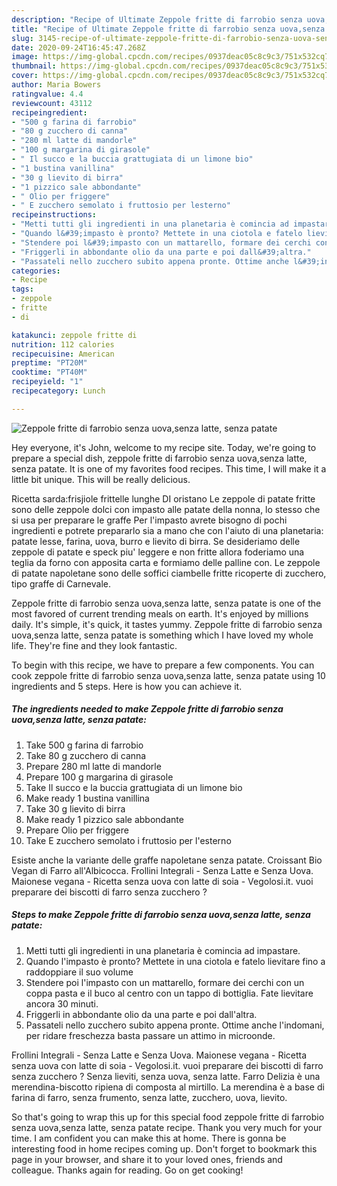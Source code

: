 ```yaml
---
description: "Recipe of Ultimate Zeppole fritte di farrobio senza uova,senza latte, senza patate"
title: "Recipe of Ultimate Zeppole fritte di farrobio senza uova,senza latte, senza patate"
slug: 3145-recipe-of-ultimate-zeppole-fritte-di-farrobio-senza-uova-senza-latte-senza-patate
date: 2020-09-24T16:45:47.268Z
image: https://img-global.cpcdn.com/recipes/0937deac05c8c9c3/751x532cq70/zeppole-fritte-di-farrobio-senza-uovasenza-latte-senza-patate-recipe-main-photo.jpg
thumbnail: https://img-global.cpcdn.com/recipes/0937deac05c8c9c3/751x532cq70/zeppole-fritte-di-farrobio-senza-uovasenza-latte-senza-patate-recipe-main-photo.jpg
cover: https://img-global.cpcdn.com/recipes/0937deac05c8c9c3/751x532cq70/zeppole-fritte-di-farrobio-senza-uovasenza-latte-senza-patate-recipe-main-photo.jpg
author: Maria Bowers
ratingvalue: 4.4
reviewcount: 43112
recipeingredient:
- "500 g farina di farrobio"
- "80 g zucchero di canna"
- "280 ml latte di mandorle"
- "100 g margarina di girasole"
- " Il succo e la buccia grattugiata di un limone bio"
- "1 bustina vanillina"
- "30 g lievito di birra"
- "1 pizzico sale abbondante"
- " Olio per friggere"
- " E zucchero semolato i fruttosio per lesterno"
recipeinstructions:
- "Metti tutti gli ingredienti in una planetaria è comincia ad impastare."
- "Quando l&#39;impasto è pronto? Mettete in una ciotola e fatelo lievitare fino a raddoppiare il suo volume"
- "Stendere poi l&#39;impasto con un mattarello, formare dei cerchi con un coppa pasta e il buco al centro con un tappo di bottiglia. Fate lievitare ancora 30 minuti."
- "Friggerli in abbondante olio da una parte e poi dall&#39;altra."
- "Passateli nello zucchero subito appena pronte. Ottime anche l&#39;indomani, per ridare freschezza basta passare un attimo in microonde."
categories:
- Recipe
tags:
- zeppole
- fritte
- di

katakunci: zeppole fritte di 
nutrition: 112 calories
recipecuisine: American
preptime: "PT20M"
cooktime: "PT40M"
recipeyield: "1"
recipecategory: Lunch

---
```



![Zeppole fritte di farrobio senza uova,senza latte, senza patate](https://img-global.cpcdn.com/recipes/0937deac05c8c9c3/751x532cq70/zeppole-fritte-di-farrobio-senza-uovasenza-latte-senza-patate-recipe-main-photo.jpg)

Hey everyone, it's John, welcome to my recipe site. Today, we're going to prepare a special dish, zeppole fritte di farrobio senza uova,senza latte, senza patate. It is one of my favorites food recipes. This time, I will make it a little bit unique. This will be really delicious.

Ricetta sarda:frisjiole frittelle lunghe DI oristano Le zeppole di patate fritte sono delle zeppole dolci con impasto alle patate della nonna, lo stesso che si usa per preparare le graffe Per l&#39;impasto avrete bisogno di pochi ingredienti e potrete prepararlo sia a mano che con l&#39;aiuto di una planetaria: patate lesse, farina, uova, burro e lievito di birra. Se desideriamo delle zeppole di patate e speck piu&#39; leggere e non fritte allora foderiamo una teglia da forno con apposita carta e formiamo delle palline con. Le zeppole di patate napoletane sono delle soffici ciambelle fritte ricoperte di zucchero, tipo graffe di Carnevale.

Zeppole fritte di farrobio senza uova,senza latte, senza patate is one of the most favored of current trending meals on earth. It's enjoyed by millions daily. It's simple, it's quick, it tastes yummy. Zeppole fritte di farrobio senza uova,senza latte, senza patate is something which I have loved my whole life. They're fine and they look fantastic.


To begin with this recipe, we have to prepare a few components. You can cook zeppole fritte di farrobio senza uova,senza latte, senza patate using 10 ingredients and 5 steps. Here is how you can achieve it.

<!--inarticleads1-->

##### The ingredients needed to make Zeppole fritte di farrobio senza uova,senza latte, senza patate:

1. Take 500 g farina di farrobio
1. Take 80 g zucchero di canna
1. Prepare 280 ml latte di mandorle
1. Prepare 100 g margarina di girasole
1. Take  Il succo e la buccia grattugiata di un limone bio
1. Make ready 1 bustina vanillina
1. Take 30 g lievito di birra
1. Make ready 1 pizzico sale abbondante
1. Prepare  Olio per friggere
1. Take  E zucchero semolato i fruttosio per l&#39;esterno


Esiste anche la variante delle graffe napoletane senza patate. Croissant Bio Vegan di Farro all&#39;Albicocca. Frollini Integrali - Senza Latte e Senza Uova. Maionese vegana - Ricetta senza uova con latte di soia - Vegolosi.it. vuoi preparare dei biscotti di farro senza zucchero ? 

<!--inarticleads2-->

##### Steps to make Zeppole fritte di farrobio senza uova,senza latte, senza patate:

1. Metti tutti gli ingredienti in una planetaria è comincia ad impastare.
1. Quando l&#39;impasto è pronto? Mettete in una ciotola e fatelo lievitare fino a raddoppiare il suo volume
1. Stendere poi l&#39;impasto con un mattarello, formare dei cerchi con un coppa pasta e il buco al centro con un tappo di bottiglia. Fate lievitare ancora 30 minuti.
1. Friggerli in abbondante olio da una parte e poi dall&#39;altra.
1. Passateli nello zucchero subito appena pronte. Ottime anche l&#39;indomani, per ridare freschezza basta passare un attimo in microonde.


Frollini Integrali - Senza Latte e Senza Uova. Maionese vegana - Ricetta senza uova con latte di soia - Vegolosi.it. vuoi preparare dei biscotti di farro senza zucchero ? Senza lieviti, senza uova, senza latte. Farro Delizia è una merendina-biscotto ripiena di composta al mirtillo. La merendina è a base di farina di farro, senza frumento, senza latte, zucchero, uova, lievito. 

So that's going to wrap this up for this special food zeppole fritte di farrobio senza uova,senza latte, senza patate recipe. Thank you very much for your time. I am confident you can make this at home. There is gonna be interesting food in home recipes coming up. Don't forget to bookmark this page in your browser, and share it to your loved ones, friends and colleague. Thanks again for reading. Go on get cooking!
